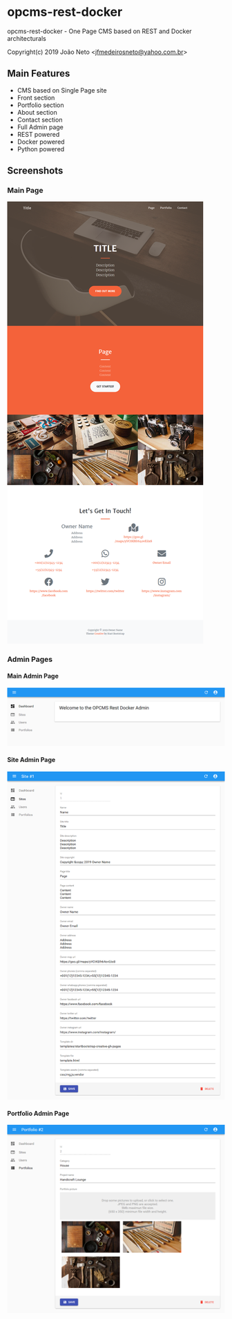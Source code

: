 # opcms-rest-docker
opcms-rest-docker - One Page CMS based on REST and Docker architecturals

Copyright(c) 2019 João Neto <<jfmedeirosneto@yahoo.com.br>>

## Main Features

- CMS based on Single Page site
- Front section
- Portfolio section
- About section
- Contact section
- Full Admin page
- REST powered
- Docker powered
- Python powered

## Screenshots

### Main Page

![Home](https://raw.githubusercontent.com/jfmedeirosneto/opcms-rest-docker/master/screenshots/screenshot1.png "Main Page")

### Admin Pages

#### Main Admin Page

![Home](https://raw.githubusercontent.com/jfmedeirosneto/opcms-rest-docker/master/screenshots/screenshot2.png "Main Admin Page")

#### Site Admin Page

![Home](https://raw.githubusercontent.com/jfmedeirosneto/opcms-rest-docker/master/screenshots/screenshot3.png "Site Admin Page")

#### Portfolio Admin Page

![Home](https://raw.githubusercontent.com/jfmedeirosneto/opcms-rest-docker/master/screenshots/screenshot4.png "Portfolio Admin Page")
